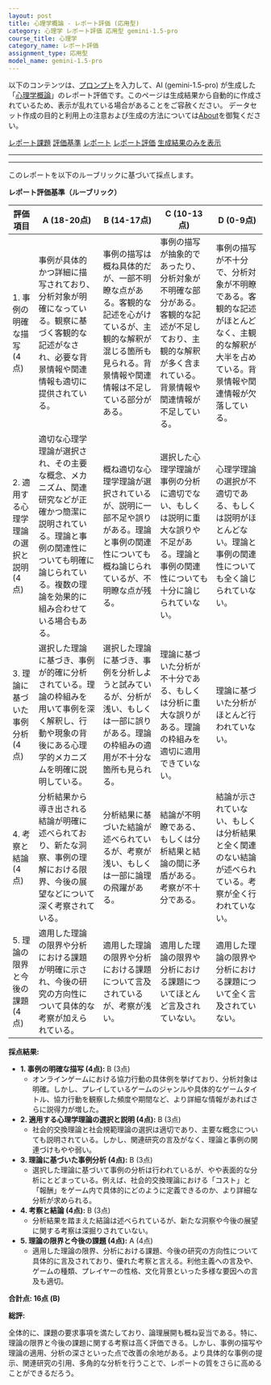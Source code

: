 ```yaml
---
layout: post
title: 心理学概論 - レポート評価 (応用型)
category: 心理学 レポート評価 応用型 gemini-1.5-pro
course_title: 心理学
category_name: レポート評価
assignment_type: 応用型
model_name: gemini-1.5-pro
---
```


以下のコンテンツは、[プロンプト](http://127.0.0.1:8000/generated/心理学/gemini-1.5-pro/prompt_レポート評価-応用型.md)を入力して、AI (gemini-1.5-pro) が生成した「[心理学概論](/contents/心理学/)」のレポート評価です。このページは生成結果から自動的に作成されているため、表示が乱れている場合があることをご容赦ください。
データセット作成の目的と利用上の注意および生成の方法については[About](/About)を御覧ください。

[レポート課題](../レポート課題-応用型)
[評価基準](../評価基準-応用型)
[レポート](../レポート-応用型)
[レポート評価](../レポート評価-応用型)
[生成結果のみを表示](http://127.0.0.1:8000/generated/心理学/gemini-1.5-pro/レポート評価-応用型.md)
  

***
***
  
このレポートを以下のルーブリックに基づいて採点します。

**レポート評価基準（ルーブリック）**

| 評価項目 | A (18-20点) | B (14-17点) | C (10-13点) | D (0-9点) |
|---|---|---|---|---|
| 1. 事例の明確な描写 (4点) | 事例が具体的かつ詳細に描写されており、分析対象が明確になっている。観察に基づく客観的な記述がなされ、必要な背景情報や関連情報も適切に提供されている。 | 事例の描写は概ね具体的だが、一部不明瞭な点がある。客観的な記述を心がけているが、主観的な解釈が混じる箇所も見られる。背景情報や関連情報は不足している部分がある。 | 事例の描写が抽象的であったり、分析対象が不明確な部分がある。客観的な記述が不足しており、主観的な解釈が多く含まれている。背景情報や関連情報が不足している。 | 事例の描写が不十分で、分析対象が不明瞭である。客観的な記述がほとんどなく、主観的な解釈が大半を占めている。背景情報や関連情報が欠落している。 |
| 2. 適用する心理学理論の選択と説明 (4点) | 適切な心理学理論が選択され、その主要な概念、メカニズム、関連研究などが正確かつ簡潔に説明されている。理論と事例の関連性についても明確に論じられている。複数の理論を効果的に組み合わせている場合もある。 | 概ね適切な心理学理論が選択されているが、説明に一部不足や誤りがある。理論と事例の関連性についても概ね論じられているが、不明瞭な点が残る。 | 選択した心理学理論が事例の分析に適切でない、もしくは説明に重大な誤りや不足がある。理論と事例の関連性についても十分に論じられていない。 | 心理学理論の選択が不適切である、もしくは説明がほとんどない。理論と事例の関連性についても全く論じられていない。 |
| 3. 理論に基づいた事例分析 (4点) | 選択した理論に基づき、事例が的確に分析されている。理論の枠組みを用いて事例を深く解釈し、行動や現象の背後にある心理学的メカニズムを明確に説明している。 | 選択した理論に基づき、事例を分析しようと試みているが、分析が浅い、もしくは一部に誤りがある。理論の枠組みの適用が不十分な箇所も見られる。 | 理論に基づいた分析が不十分である、もしくは分析に重大な誤りがある。理論の枠組みを適切に適用できていない。 | 理論に基づいた分析がほとんど行われていない。 |
| 4. 考察と結論 (4点) | 分析結果から導き出される結論が明確に述べられており、新たな洞察、事例の理解における限界、今後の展望などについて深く考察されている。 | 分析結果に基づいた結論が述べられているが、考察が浅い、もしくは一部に論理の飛躍がある。 | 結論が不明瞭である、もしくは分析結果と結論の間に矛盾がある。考察が不十分である。 | 結論が示されていない、もしくは分析結果と全く関連のない結論が述べられている。考察が全く行われていない。 |
| 5. 理論の限界と今後の課題 (4点) | 適用した理論の限界や分析における課題が明確に示され、今後の研究の方向性について具体的な考察が加えられている。 | 適用した理論の限界や分析における課題について言及されているが、考察が浅い。 | 適用した理論の限界や分析における課題についてほとんど言及されていない。 | 適用した理論の限界や分析における課題について全く言及されていない。 |


**採点結果:**

* **1. 事例の明確な描写 (4点):** B (3点)
    * オンラインゲームにおける協力行動の具体例を挙げており、分析対象は明確。しかし、プレイしているゲームのジャンルや具体的なゲームタイトル、協力行動を観察した頻度や期間など、より詳細な情報があればさらに説得力が増した。
* **2. 適用する心理学理論の選択と説明 (4点):** B (3点)
    * 社会的交換理論と社会規範理論の選択は適切であり、主要な概念についても説明されている。しかし、関連研究の言及がなく、理論と事例の関連づけもやや弱い。
* **3. 理論に基づいた事例分析 (4点):** B (3点)
    * 選択した理論に基づいて事例の分析は行われているが、やや表面的な分析にとどまっている。例えば、社会的交換理論における「コスト」と「報酬」をゲーム内で具体的にどのように定義できるのか、より詳細な分析が求められる。
* **4. 考察と結論 (4点):** B (3点)
    * 分析結果を踏まえた結論は述べられているが、新たな洞察や今後の展望に関する考察は深掘りされていない。
* **5. 理論の限界と今後の課題 (4点):** A (4点)
    * 適用した理論の限界、分析における課題、今後の研究の方向性について具体的に言及されており、優れた考察と言える。利他主義への言及や、ゲームの種類、プレイヤーの性格、文化背景といった多様な要因への言及も適切。

**合計点: 16点 (B)**

**総評:**

全体的に、課題の要求事項を満たしており、論理展開も概ね妥当である。特に、理論の限界と今後の課題に関する考察は高く評価できる。しかし、事例の描写や理論の適用、分析の深さといった点で改善の余地がある。より具体的な事例の提示、関連研究の引用、多角的な分析を行うことで、レポートの質をさらに高めることができるだろう。
